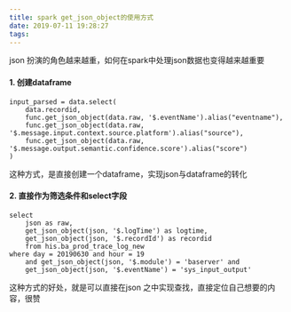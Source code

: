 ```yaml
---
title: spark get_json_object的使用方式
date: 2019-07-11 19:28:27
tags:
---
```

json 扮演的角色越来越重，如何在spark中处理json数据也变得越来越重要
#### 1. 创建dataframe
```
input_parsed = data.select(
	data.recordid,
	func.get_json_object(data.raw, '$.eventName').alias("eventname"),
	func.get_json_object(data.raw, '$.message.input.context.source.platform').alias("source"),
	func.get_json_object(data.raw, '$.message.output.semantic.confidence.score').alias("score")
)
```
这种方式，是直接创建一个dataframe，实现json与dataframe的转化
#### 2. 直接作为筛选条件和select字段
```
select 
	json as raw,
	get_json_object(json, '$.logTime') as logtime,
	get_json_object(json, '$.recordId') as recordid 
	from his.ba_prod_trace_log_new
where day = 20190630 and hour = 19
	and get_json_object(json, '$.module') = 'baserver' and
	get_json_object(json, '$.eventName') = 'sys_input_output'
```
这种方式的好处，就是可以直接在json 之中实现查找，直接定位自己想要的内容，很赞